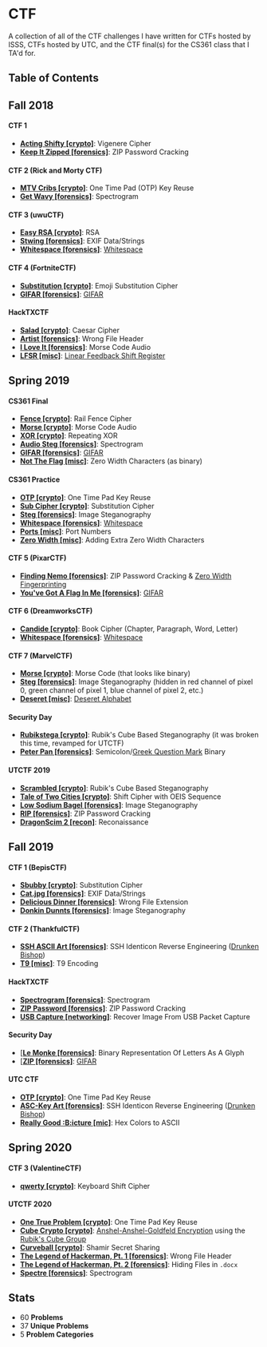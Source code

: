 # CTF

A collection of all of the CTF challenges I have written for CTFs hosted by ISSS, CTFs hosted by UTC, and the CTF final(s) for the CS361 class that I TA'd for.

## Table of Contents

## Fall 2018
#### CTF 1
- [**Acting Shifty [crypto]**](/2018-fall/ctf1/crypto-acting-shifty): Vigenere Cipher
- [**Keep It Zipped [forensics]**](/2018-fall/ctf1/forensics-keep-it-zipped): ZIP Password Cracking

#### CTF 2 (Rick and Morty CTF)
- [**MTV Cribs [crypto]**](/2018-fall/ctf2-rick-and-morty/crypto-mtv-cribs): One Time Pad (OTP) Key Reuse
- [**Get Wavy [forensics]**](/2018-fall/ctf2-rick-and-morty/forensics-get-wavy): Spectrogram

#### CTF 3 (uwuCTF)
- [**Easy RSA [crypto]**](/2018-fall/ctf3-uwuctf/crypto-easy-rsa): RSA
- [**Stwing [forensics]**](/2018-fall/ctf3-uwuctf/forensics-stwing): EXIF Data/Strings
- [**Whitespace [forensics]**](/2018-fall/ctf3-uwuctf/forensics-whitespace): [Whitespace](https://en.wikipedia.org/wiki/Whitespace_%28programming_language%29)

#### CTF 4 (FortniteCTF)
- [**Substitution [crypto]**](/2018-fall/ctf4-fortnitectf/crypto-substitution): Emoji Substitution Cipher
- [**GIFAR [forensics]**](/2018-fall/ctf4-fortnitectf/forensics-gifar): [GIFAR](https://en.wikipedia.org/wiki/Gifar)

#### HackTXCTF
- [**Salad [crypto]**](/2018-fall/hacktxctf/crypto-salad): Caesar Cipher
- [**Artist [forensics]**](/2018-fall/hacktxctf/forensics-artist): Wrong File Header
- [**I Love It [forensics]**](/2018-fall/hacktxctf/forensics-i-love-it): Morse Code Audio
- [**LFSR [misc]**](/2018-fall/hacktxctf/misc-lfsr): [Linear Feedback Shift Register](https://en.wikipedia.org/wiki/Linear-feedback_shift_register)

## Spring 2019
#### CS361 Final
- [**Fence [crypto]**](/2019-spring/cs361-final/crypto-fence): Rail Fence Cipher
- [**Morse [crypto]**](/2019-spring/cs361-final/crypto-morse): Morse Code Audio
- [**XOR [crypto]**](/2019-spring/cs361-final/crypto-xor): Repeating XOR
- [**Audio Steg [forensics]**](/2019-spring/cs361-final/forensics-audio-steg): Spectrogram
- [**GIFAR [forensics]**](/2019-spring/cs361-final/forensics-GIFAR): [GIFAR](https://en.wikipedia.org/wiki/Gifar)
- [**Not The Flag [misc]**](/2019-spring/cs361-final/misc-not-the-flag): Zero Width Characters (as binary)

#### CS361 Practice
- [**OTP [crypto]**](/2019-spring/cs361-practice/crypto-otp): One Time Pad Key Reuse
- [**Sub Cipher [crypto]**](/2019-spring/cs361-practice/crypto-sub-cipher): Substitution Cipher
- [**Steg [forensics]**](/2019-spring/cs361-practice/forensics-steg): Image Steganography
- [**Whitespace [forensics]**](/2019-spring/cs361-practice/forensics-whitespace): [Whitespace](https://en.wikipedia.org/wiki/Whitespace_%28programming_language%29)
- [**Ports [misc]**](/2019-spring/cs361-practice/misc-ports): Port Numbers
- [**Zero Width [misc]**](/2019-spring/cs361-practice/misc-zero-width): Adding Extra Zero Width Characters

#### CTF 5 (PixarCTF)
- [**Finding Nemo [forensics]**](/2019-spring/ctf5-pixar/forensics-finding-nemo): ZIP Password Cracking & [Zero Width Fingerprinting](https://github.com/vedhavyas/zwfp)
- [**You've Got A Flag In Me [forensics]**](/2019-spring/ctf5-pixar/forensics-you've-got-a-flag-in-me): [GIFAR](https://en.wikipedia.org/wiki/Gifar)

#### CTF 6 (DreamworksCTF)
- [**Candide [crypto]**](/2019-spring/ctf6-dreamworks/crypto-candide): Book Cipher (Chapter, Paragraph, Word, Letter)
- [**Whitespace [forensics]**](/2019-spring/ctf6-dreamworks/forensics-whitespace): [Whitespace](https://en.wikipedia.org/wiki/Whitespace_%28programming_language%29)

#### CTF 7 (MarvelCTF)
- [**Morse [crypto]**](/2019-spring/ctf7-marvel/crypto-morse): Morse Code (that looks like binary)
- [**Steg [forensics]**](/2019-spring/ctf7-marvel/forensics-steg): Image Steganography (hidden in red channel of pixel 0, green channel of pixel 1, blue channel of pixel 2, etc.)
- [**Deseret [misc]**](/2019-spring/ctf7-marvel/misc-deseret): [Deseret Alphabet](https://en.wikipedia.org/wiki/Deseret_alphabet)

#### Security Day
- [**Rubikstega [crypto]**](/2019-spring/security-day/crypto-rubikstega): Rubik's Cube Based Steganography (it was broken this time, revamped for UTCTF)
- [**Peter Pan [forensics]**](/2019-spring/security-day/crypto-peter-pan): Semicolon/[Greek Question Mark](https://en.wikipedia.org/wiki/Question_mark#Greek_question_mark) Binary

#### UTCTF 2019
- [**Scrambled [crypto]**](/2019-spring/utctf/crypto-scrambled): Rubik's Cube Based Steganography
- [**Tale of Two Cities [crypto]**](/2019-spring/utctf/crypto-tale-of-two-cities): Shift Cipher with OEIS Sequence
- [**Low Sodium Bagel [forensics]**](/2019-spring/utctf/forensics-low-sodium-bagel): Image Steganography
- [**RIP [forensics]**](/2019-spring/utctf/forensics-rip): ZIP Password Cracking
- [**DragonScim 2 [recon]**](/2019-spring/utctf/recon-dragonscim-2): Reconaissance

## Fall 2019
#### CTF 1 (BepisCTF)
- [**Sbubby [crypto]**](/2019-fall/ctf1-bepisctf/crypto-sbubby): Substitution Cipher
- [**Cat.jpg [forensics]**](/2019-fall/ctf1-bepisctf/forensics-catjpg): EXIF Data/Strings
- [**Delicious Dinner [forensics]**](/2019-fall/ctf1-bepisctf/forensics-delicious-dinner): Wrong File Extension
- [**Donkin Dunnts [forensics]**](/2019-fall/ctf1-bepisctf/forensics-donkin-dunnts): Image Steganography

#### CTF 2 (ThankfulCTF)
- [**SSH ASCII Art [forensics]**](/2019-fall/ctf2-thankfulctf/forensics-ssh-ascii-art): SSH Identicon Reverse Engineering ([Drunken Bishop](http://www.dirk-loss.de/sshvis/drunken_bishop.pdf))
- [**T9 [misc]**](/2019-fall/ctf2-thankfulctf/misc-t9): T9 Encoding

#### HackTXCTF
- [**Spectrogram [forensics]**](/2019-fall/hacktxctf/forensics-spectrogram): Spectrogram
- [**ZIP Password [forensics]**](/2019-fall/hacktxctf/forensics-zip-password): ZIP Password Cracking
- [**USB Capture [networking]**](/2019-fall/hacktxctf/networking-usb-capture): Recover Image From USB Packet Capture

#### Security Day
- [[**Le Monke [forensics]**](/2019-fall/security-day/forensics-le-monke): Binary Representation Of Letters As A Glyph
- [[**ZIP [forensics]**](/2019-fall/security-day/forensics-zip): [GIFAR](https://en.wikipedia.org/wiki/Gifar)

#### UTC CTF
- [**OTP [crypto]**](/2019-fall/ctf1-bepisctf/crypto-sbubby): One Time Pad Key Reuse
- [**ASC-Key Art [forensics]**](/2020-spring/ctf3-valentinectf/crypto-keyboard-shift): SSH Identicon Reverse Engineering ([Drunken Bishop](http://www.dirk-loss.de/sshvis/drunken_bishop.pdf))
- [**Really Good :B:icture [mic]**](/2020-spring/ctf3-valentinectf/crypto-keyboard-shift): Hex Colors to ASCII

## Spring 2020
#### CTF 3 (ValentineCTF)
- [**qwerty [crypto]**](/2020-spring/ctf3-valentinectf/crypto-keyboard-shift): Keyboard Shift Cipher

#### UTCTF 2020
- [**One True Problem [crypto]**](/2020-spring/utctf20/crypto-otp): One Time Pad Key Reuse
- [**Cube Crypto [crypto]**](/2020-spring/utctf20/crypto-rubik-non-commutative): [Anshel-Anshel-Goldfeld Encryption](https://en.wikipedia.org/wiki/Anshel%E2%80%93Anshel%E2%80%93Goldfeld_key_exchange) using the [Rubik's Cube Group](https://en.wikipedia.org/wiki/Rubik%27s_Cube_group)
- [**Curveball [crypto]**](/2020-spring/utctf20/crypto-shamir-secret-sharing): Shamir Secret Sharing
- [**The Legend of Hackerman, Pt. 1 [forensics]**](/2020-spring/utctf20/crypto-file-header): Wrong File Header
- [**The Legend of Hackerman, Pt. 2 [forensics]**](/2020-spring/utctf20/crypto-docx): Hiding Files in `.docx`
- [**Spectre [forensics]**](/2020-spring/utctf20/crypto-spectrogram): Spectrogram

## Stats
- 60 **Problems**
- 37 **Unique Problems**
- 5 **Problem Categories**
